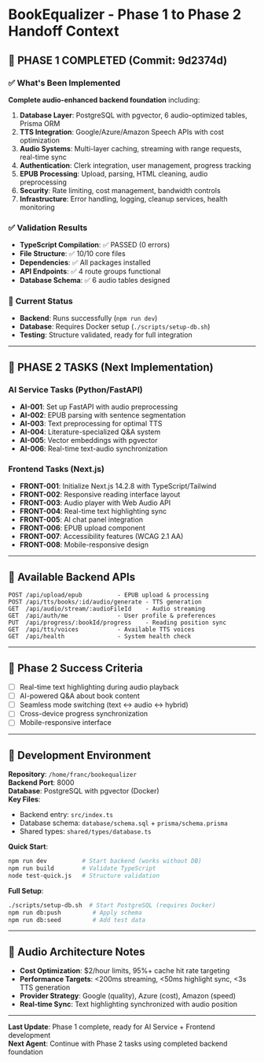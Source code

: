 # BookEqualizer - Phase 1 to Phase 2 Handoff Context

## 🎉 **PHASE 1 COMPLETED** (Commit: 9d2374d)

### ✅ **What's Been Implemented**
**Complete audio-enhanced backend foundation** including:

1. **Database Layer**: PostgreSQL with pgvector, 6 audio-optimized tables, Prisma ORM
2. **TTS Integration**: Google/Azure/Amazon Speech APIs with cost optimization
3. **Audio Systems**: Multi-layer caching, streaming with range requests, real-time sync
4. **Authentication**: Clerk integration, user management, progress tracking
5. **EPUB Processing**: Upload, parsing, HTML cleaning, audio preprocessing
6. **Security**: Rate limiting, cost management, bandwidth controls
7. **Infrastructure**: Error handling, logging, cleanup services, health monitoring

### ✅ **Validation Results**
- **TypeScript Compilation**: ✅ PASSED (0 errors)
- **File Structure**: ✅ 10/10 core files
- **Dependencies**: ✅ All packages installed
- **API Endpoints**: ✅ 4 route groups functional
- **Database Schema**: ✅ 6 audio tables designed

### 🔧 **Current Status**
- **Backend**: Runs successfully (`npm run dev`)
- **Database**: Requires Docker setup (`./scripts/setup-db.sh`)
- **Testing**: Structure validated, ready for full integration

---

## 🚀 **PHASE 2 TASKS** (Next Implementation)

### **AI Service Tasks** (Python/FastAPI)
- **AI-001**: Set up FastAPI with audio preprocessing
- **AI-002**: EPUB parsing with sentence segmentation
- **AI-003**: Text preprocessing for optimal TTS
- **AI-004**: Literature-specialized Q&A system
- **AI-005**: Vector embeddings with pgvector
- **AI-006**: Real-time text-audio synchronization

### **Frontend Tasks** (Next.js)
- **FRONT-001**: Initialize Next.js 14.2.8 with TypeScript/Tailwind
- **FRONT-002**: Responsive reading interface layout
- **FRONT-003**: Audio player with Web Audio API
- **FRONT-004**: Real-time text highlighting sync
- **FRONT-005**: AI chat panel integration
- **FRONT-006**: EPUB upload component
- **FRONT-007**: Accessibility features (WCAG 2.1 AA)
- **FRONT-008**: Mobile-responsive design

---

## 📡 **Available Backend APIs**
```
POST /api/upload/epub          - EPUB upload & processing
POST /api/tts/books/:id/audio/generate - TTS generation
GET  /api/audio/stream/:audioFileId    - Audio streaming
GET  /api/auth/me              - User profile & preferences
PUT  /api/progress/:bookId/progress    - Reading position sync
GET  /api/tts/voices           - Available TTS voices
GET  /api/health               - System health check
```

---

## 🎯 **Phase 2 Success Criteria**
- [ ] Real-time text highlighting during audio playback
- [ ] AI-powered Q&A about book content  
- [ ] Seamless mode switching (text ↔ audio ↔ hybrid)
- [ ] Cross-device progress synchronization
- [ ] Mobile-responsive interface

---

## 🔧 **Development Environment**
**Repository**: `/home/franc/bookequalizer`  
**Backend Port**: 8000  
**Database**: PostgreSQL with pgvector (Docker)  
**Key Files**: 
- Backend entry: `src/index.ts`
- Database schema: `database/schema.sql` + `prisma/schema.prisma`
- Shared types: `shared/types/database.ts`

**Quick Start**:
```bash
npm run dev          # Start backend (works without DB)
npm run build        # Validate TypeScript
node test-quick.js   # Structure validation
```

**Full Setup**:
```bash
./scripts/setup-db.sh  # Start PostgreSQL (requires Docker)
npm run db:push         # Apply schema
npm run db:seed         # Add test data
```

---

## 🎵 **Audio Architecture Notes**
- **Cost Optimization**: $2/hour limits, 95%+ cache hit rate targeting
- **Performance Targets**: <200ms streaming, <50ms highlight sync, <3s TTS generation
- **Provider Strategy**: Google (quality), Azure (cost), Amazon (speed)
- **Real-time Sync**: Text highlighting synchronized with audio position

---

**Last Update**: Phase 1 complete, ready for AI Service + Frontend development  
**Next Agent**: Continue with Phase 2 tasks using completed backend foundation